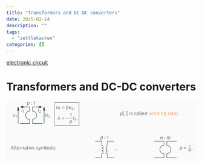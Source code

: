 ```yaml
---
title: "Transformers and DC-DC converters"
date: 2025-02-14
description: ""
tags: 
  - "zettlekasten"
categories: []
---
```


[electronic circuit](electronic%20circuit)
# Transformers and DC-DC converters
![Pasted image 20221028102222](../attachments/Pasted%20image%2020221028102222.png)